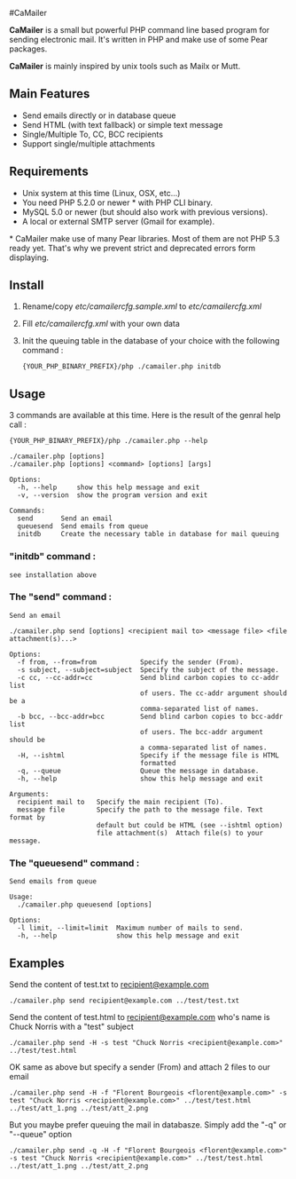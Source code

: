 #CaMailer

__CaMailer__ is a small but powerful PHP command line based program for sending electronic mail. It's written in PHP and make use of some Pear packages. 

__CaMailer__ is mainly inspired by unix tools such as Mailx or Mutt.


## Main Features

-	Send emails directly or in database queue
-	Send HTML (with text fallback) or simple text message
-	Single/Multiple To, CC, BCC recipients
-	Support single/multiple attachments


## Requirements

-	Unix system at this time (Linux, OSX, etc...)
-	You need PHP 5.2.0 or newer \* with PHP CLI binary. 
-	MySQL 5.0 or newer (but should also work with previous versions).
-	A local or external SMTP server (Gmail for example).

\* CaMailer make use of many Pear libraries. Most of them are not PHP 5.3 ready yet. That's why we prevent strict and deprecated errors form displaying.


## Install

1.	Rename/copy _etc/camailercfg.sample.xml_ to _etc/camailercfg.xml_
2.	Fill _etc/camailercfg.xml_ with your own data		
3.	Init the queuing table in the database of your choice with the following command :
		
		{YOUR_PHP_BINARY_PREFIX}/php ./camailer.php initdb

	
## Usage

3 commands are available at this time. Here is the result of the genral help call :

	{YOUR_PHP_BINARY_PREFIX}/php ./camailer.php --help
	
	./camailer.php [options]
	./camailer.php [options] <command> [options] [args]
	
	Options:
	  -h, --help     show this help message and exit
	  -v, --version  show the program version and exit
	
	Commands:
	  send       Send an email
	  queuesend  Send emails from queue
	  initdb     Create the necessary table in database for mail queuing
	  
	  
### "initdb" command :

	see installation above
	  

### The "send" command :

	Send an email

	./camailer.php send [options] <recipient mail to> <message file> <file attachment(s)...>

	Options:
	  -f from, --from=from           Specify the sender (From).
	  -s subject, --subject=subject  Specify the subject of the message.
	  -c cc, --cc-addr=cc            Send blind carbon copies to cc-addr list
	                                 of users. The cc-addr argument should be a
	                                 comma-separated list of names.
	  -b bcc, --bcc-addr=bcc         Send blind carbon copies to bcc-addr list
	                                 of users. The bcc-addr argument should be
	                                 a comma-separated list of names.
	  -H, --ishtml                   Specify if the message file is HTML
	                                 formatted
	  -q, --queue                    Queue the message in database.
	  -h, --help                     show this help message and exit
	
	Arguments:
	  recipient mail to   Specify the main recipient (To).
	  message file        Specify the path to the message file. Text format by
	                      default but could be HTML (see --ishtml option) 
	                      file attachment(s)  Attach file(s) to your message.


### The "queuesend" command :

	Send emails from queue
	
	Usage:
	  ./camailer.php queuesend [options]
	
	Options:
	  -l limit, --limit=limit  Maximum number of mails to send.
	  -h, --help               show this help message and exit


## Examples

Send the content of test.txt to recipient@example.com

	./camailer.php send recipient@example.com ../test/test.txt
	
Send the content of test.html to recipient@example.com who's name is Chuck Norris with a "test" subject

	./camailer.php send -H -s test "Chuck Norris <recipient@example.com>" ../test/test.html

OK same as above but specify a sender (From) and attach 2 files to our email

	./camailer.php send -H -f "Florent Bourgeois <florent@example.com>" -s test "Chuck Norris <recipient@example.com>" ../test/test.html ../test/att_1.png ../test/att_2.png
	
But you maybe prefer queuing the mail in databasze. Simply add the "-q" or "--queue" option

	./camailer.php send -q -H -f "Florent Bourgeois <florent@example.com>" -s test "Chuck Norris <recipient@example.com>" ../test/test.html ../test/att_1.png ../test/att_2.png